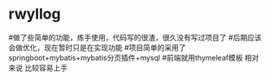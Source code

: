 # rwyllog
#做了些简单的功能，练手使用，代码写的很渣，很久没有写过项目了
#后期应该会做优化，现在暂时只是在实现功能
#项目简单的采用了springboot+mybatis+mybatis分页插件+mysql
#前端就用thymeleaf模板
相对来说 比较容易上手
